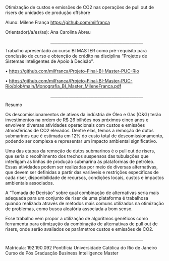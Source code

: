Otimização de custos e emissões de CO2 nas operações de pull out de risers de unidades de produção offshore

Aluno: Milene França https://github.com/milfranca

Orientador(/a/es/as): Ana Carolina Abreu

                        _________________________________________


Trabalho apresentado ao curso BI MASTER como pré-requisito para conclusão de curso e obtenção de crédito na disciplina “Projetos de Sistemas Inteligentes de Apoio à Decisão”.

• https://github.com/milfranca/Projeto-Final-BI-Master-PUC-Rio

• https://github.com/milfranca/Projeto-Final-BI-Master-PUC-Rio/blob/main/Monografia_BI_Master_MileneFranca.pdf

                        _________________________________________


Resumo

Os descomissionamentos de ativos da indústria de Óleo e Gás (O&G) terão investimentos na ordem de R$ 26 bilhões nos próximos cinco anos e envolvem diversas atividades operacionais com custos e emissões atmosféricas de CO2 elevados. Dentre elas, temos a remoção de dutos submarinos que é estimada em 12% do custo total de descomissionamento, podendo ser complexa e representar um impacto ambiental significativo.

Uma das etapas da remoção de dutos submarinos é o pull out de risers, que seria o recolhimento dos trechos suspensos das tubulações que interligam as linhas de produção submarina às plataformas de petróleo. Essas atividades podem ser realizadas por meio de diversas alternativas, que devem ser definidas a partir das variáveis e restrições específicas de cada riser, disponibilidade de recursos, condições locais, custos e impactos ambientais associados.

A “Tomada de Decisão” sobre qual combinação de alternativas seria mais adequada para um conjunto de riser de uma plataforma é trabalhosa quando realizada através de métodos mais comuns utilizados na otimização de problemas, como busca aleatória associada a bom senso.

Esse trabalho vem propor a utilização de algoritmos genéticos como ferramenta para otimização da combinação de alternativas de pull out de risers, onde serão avaliados os parâmetros custos e emissões de CO2.

                        _________________________________________


Matrícula: 192.190.092
Pontifícia Universidade Católica do Rio de Janeiro
Curso de Pós Graduação Business Intelligence Master
